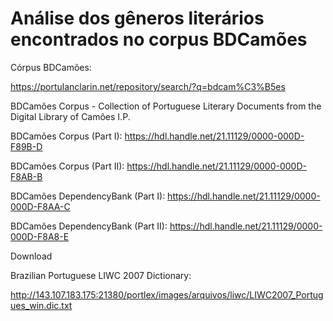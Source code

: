# Análise dos gêneros literários encontrados no corpus BDCamões


Córpus BDCamões:

https://portulanclarin.net/repository/search/?q=bdcam%C3%B5es

BDCamões Corpus - Collection of Portuguese Literary Documents from the Digital Library of Camões I.P.

BDCamões Corpus (Part I): https://hdl.handle.net/21.11129/0000-000D-F89B-D

BDCamões Corpus (Part II): https://hdl.handle.net/21.11129/0000-000D-F8AB-B

BDCamões DependencyBank (Part I): https://hdl.handle.net/21.11129/0000-000D-F8AA-C

BDCamões DependencyBank (Part II): https://hdl.handle.net/21.11129/0000-000D-F8A8-E

Download

Brazilian Portuguese LIWC 2007 Dictionary:

http://143.107.183.175:21380/portlex/images/arquivos/liwc/LIWC2007_Portugues_win.dic.txt

